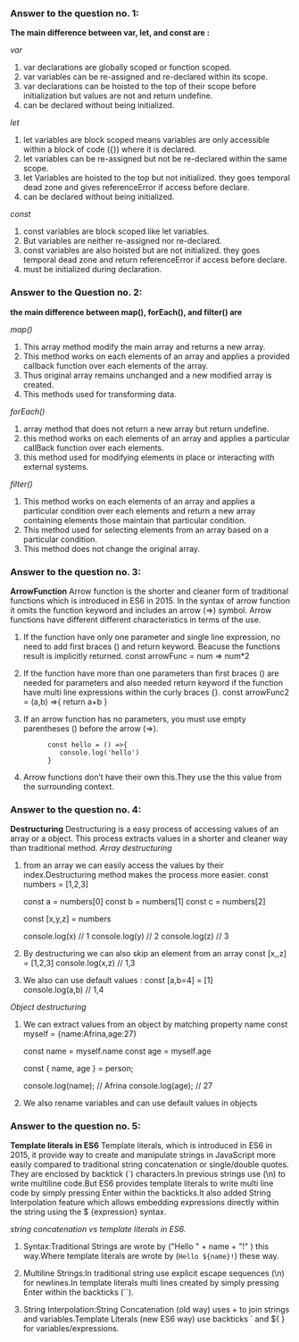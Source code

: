 ### Answer to the question no. 1:
**The main difference between var, let, and const are :**

*var*
1. var declarations are globally scoped or function scoped.
2. var variables can be re-assigned and re-declared within its scope.
3. var declarations can be hoisted to the top of their scope before initialization but values are not and return undefine.
4. can be declared without being initialized.

*let*
1. let variables are block scoped means variables are only accessible within a block of code ({}) where it is declared.
2. let variables can be re-assigned but not be re-declared within the same scope.
3. let Variables are hoisted to the top but not initialized. they goes temporal dead zone and gives referenceError if access before declare.
4. can be declared without being initialized.

*const*
1. const variables are block scoped like let variables.
2. But variables are neither re-assigned nor re-declared.
3. const variables are also hoisted but are not initialized. they goes temporal dead zone and return referenceError if access before declare.
4. must be initialized during declaration.

### Answer to the Question no. 2:
**the main difference between map(), forEach(), and filter() are**

*map()*
1. This array method modify the main array and returns a new array.
2. This method works on each elements of an array and applies a provided callback function over each elements of the array.
3. Thus original array remains unchanged and a new modified array is created.
4. This methods used for transforming data.


*forEach()*
1. array method that does not return a new array but return undefine.
2. this method works on each elements of an array and applies a particular callBack function over each elements.
3. this method used for modifying elements in place or  interacting with external systems.

*filter()*
1. This method works on each elements of an array and applies a particular condition over each elements and return a  new array containing elements those maintain that particular condition.
2. This method used for selecting elements from an array based on a particular condition.
3. This method does not change the original array.

### Answer to the question no. 3:
**ArrowFunction**
Arrow function is the shorter and cleaner form of traditional functions which is introduced in ES6 in 2015. In the syntax of arrow function it omits the function keyword and includes an arrow (=>) symbol.
Arrow functions have different different characteristics in terms of the use.
1. If the function have only one parameter and single line expression, no need to add first braces () and return keyword. Beacuse the functions result is  implicitly returned.
             const arrowFunc = num => num*2
2. If the function have more than one parameters than first braces () are needed for parameters and also needed return keyword if the function have multi line expressions within the curly braces {}.
             const arrowFunc2 = (a,b) =>{
                return a+b
             }
3. If an arrow function has no parameters, you must use empty parentheses () before the arrow (=>).

             const hello = () =>{
                console.log('hello')
             }
4. Arrow functions don’t have their own this.They use the this value from the surrounding context.             

### Answer to the question no. 4:
**Destructuring**
Destructuring is a easy process of accessing values of an array or a object. This process extracts values in a shorter and cleaner way than traditional method.
*Array destructuring*
1. from an array we can easily access the values by their index.Destructuring method makes the process more easier.
      const numbers = [1,2,3]

      <!-- in traditional way -->
      const a = numbers[0]
      const b = numbers[1]
      const c = numbers[2]
      
      <!-- in ES6 -->
      const [x,y,z] = numbers

      console.log(x) // 1
      console.log(y) // 2
      console.log(z) // 3

2. By destructuring we can also skip an element from an array
     const [x,,z] = [1,2,3]
     console.log(x,z) // 1,3
3. We also can use default values :
     const [a,b=4] = [1]     
     console.log(a,b) // 1,4

 *Object destructuring*
 1. We can extract values from an object by matching property name
     const myself = {name:Afrina,age:27}    

     <!-- in traditional way -->
     const name = myself.name
     const age = myself.age

      <!-- ES6 destructuring -->
      const { name, age } = person;

       console.log(name); // Afrina
       console.log(age);  // 27

  2.    We also rename  variables and can use default values in objects

  ### Answer to the question no. 5:
**Template literals in ES6**
Template literals, which is introduced in ES6 in 2015, it provide way to create and manipulate strings in JavaScript more easily compared to traditional string concatenation or single/double quotes. They are enclosed by backtick (`) characters.In previous strings use (\n) to write multiline code.But ES6 provides template literals to write multi line code by simply pressing Enter within the backticks.It also added String Interpolation feature which allows embedding expressions directly within the string using the $ {expression} syntax.

*string concatenation vs template literals  in ES6.*
1. Syntax:Traditional Strings are wrote by ("Hello " + name + "!" ) this way.Where template literals are wrote by (`Hello ${name}!`) these way.

2. Multiline Strings:In traditional string use explicit escape sequences (\n) for newlines.In template literals multi lines created by simply pressing Enter within the backticks (``).

3. String Interpolation:String Concatenation (old way) uses + to join strings and variables.Template Literals (new ES6 way) use backticks ` and ${ } for variables/expressions.




